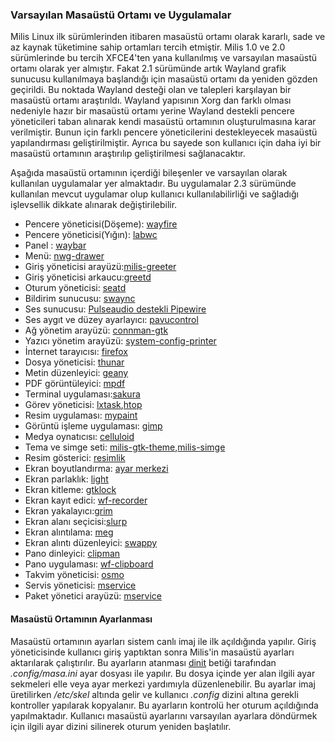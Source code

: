 ### Varsayılan Masaüstü Ortamı ve Uygulamalar

Milis Linux ilk sürümlerinden itibaren masaüstü ortamı olarak kararlı, sade ve az kaynak tüketimine sahip ortamları tercih etmiştir.
Milis 1.0 ve 2.0 sürümlerinde bu tercih XFCE4'ten yana kullanılmış ve varsayılan masaüstü ortamı olarak yer almıştır.
Fakat 2.1 sürümünde artık Wayland grafik sunucusu kullanılmaya başlandığı için masaüstü ortamı da yeniden gözden geçirildi.
Bu noktada Wayland desteği olan ve talepleri karşılayan bir masaüstü ortamı araştırıldı.
Wayland yapısının Xorg dan farklı olması nedeniyle hazır bir masaüstü ortamı yerine Wayland destekli pencere yöneticileri taban alınarak
kendi masaüstü ortamının oluşturulmasına karar verilmiştir. Bunun için farklı pencere yöneticilerini destekleyecek masaüstü yapılandırması geliştirilmiştir. 
Ayrıca bu sayede son kullanıcı için daha iyi bir masaüstü ortamının araştırılıp geliştirilmesi sağlanacaktır. 

Aşağıda masaüstü ortamının içerdiği bileşenler ve varsayılan olarak kullanılan uygulamalar yer almaktadır. 
Bu uygulamalar 2.3 sürümünde kullanılan mevcut uygulamar olup kullanıcı kullanılabilirliği ve sağladığı işlevsellik dikkate alınarak değiştirilebilir.

- Pencere yöneticisi(Döşeme): [wayfire](https://github.com/WayfireWM/wayfire)
- Pencere yöneticisi(Yığın): [labwc](https://github.com/labwc/labwc)
- Panel : [waybar](https://github.com/Alexays/Waybar)
- Menü: [nwg-drawer](https://github.com/nwg-piotr/nwg-drawer)
- Giriş yöneticisi arayüzü:[milis-greeter](https://gitlab.com/milisarge/milis-greeter)
- Giriş yöneticisi arkaucu:[greetd](https://sr.ht/~kennylevinsen/greetd)
- Oturum yöneticisi: [seatd](https://git.sr.ht/~kennylevinsen/seatd)
- Bildirim sunucusu: [swaync](https://github.com/ErikReider/SwayNotificationCenter)
- Ses sunucusu: [Pulseaudio destekli Pipewire](https://pipewire.org)
- Ses aygıt ve düzey ayarlayıcı: [pavucontrol](https://github.com/pulseaudio/pavucontrol)
- Ağ yönetim arayüzü: [connman-gtk](https://github.com/milisarge/connman-gtk)
- Yazıcı yönetim arayüzü: [system-config-printer](https://github.com/OpenPrinting/system-config-printer)
- İnternet tarayıcısı: [firefox](mozilla.org)
- Dosya yöneticisi: [thunar](https://docs.xfce.org/xfce/thunar/start)
- Metin düzenleyici: [geany](https://geany.org)
- PDF görüntüleyici: [mpdf](https://gitlab.com/milislinux/milis23/src/branch/master/bin/mpdf)
- Terminal uygulaması:[sakura](https://github.com/dabisu/sakura)
- Görev yöneticisi: [lxtask](https://wiki.lxde.org/en/LXTask),[htop](https://github.com/htop-dev/htop)
- Resim uygulaması: [mypaint](https://mypaint.app)
- Görüntü işleme uygulaması: [gimp](https://www.gimp.org)
- Medya oynatıcısı: [celluloid](https://celluloid-player.github.io)
- Tema ve simge seti: [milis-gtk-theme](https://github.com/sonakinci41/milis-gtk-theme),[milis-simge](https://github.com/sonakinci41/Milis-Simge)
- Resim gösterici: [resimlik](https://gitlab.com/milislinux/milis23/src/branch/master/bin/resimlik)
- Ekran boyutlandırma: [ayar merkezi](https://gitlab.com/milislinux/ayguciui)
- Ekran parlaklık: [light](https://github.com/haikarainen/light)
- Ekran kitleme: [gtklock](https://github.com/jovanlanik/gtklock)
- Ekran kayıt edici: [wf-recorder](https://github.com/ammen99/wf-recorder)
- Ekran yakalayıcı:[grim](https://github.com/emersion/grim)
- Ekran alanı seçicisi:[slurp](https://github.com/emersion/slurp)
- Ekran alıntılama: [meg](https://gitlab.com/milislinux/milis23/src/branch/master/bin/meg)
- Ekran alıntı düzenleyici: [swappy](https://github.com/jtheoof/swappy)
- Pano dinleyici: [clipman](https://github.com/yory8/clipman)
- Pano uygulaması: [wf-clipboard](https://github.com/bugaevc/wl-clipboard)
- Takvim yöneticisi: [osmo](https://osmo-pim.sourceforge.net)
- Servis yöneticisi: [mservice](https://gitlab.com/milislinux/mservice)
- Paket yönetici arayüzü: [mservice](https://gitlab.com/milislinux/mpsui)

#### Masaüstü Ortamının Ayarlanması

Masaüstü ortamının ayarları sistem canlı imaj ile ilk açıldığında yapılır.
Giriş yöneticisinde kullanıcı giriş yaptıktan sonra Milis'in masaüstü ayarları aktarılarak çalıştırılır.
Bu ayarların atanması [dinit](https://gitlab.com/milislinux/milis23/-/blob/main/bin/dinit) betiği tarafından *.config/masa.ini* ayar dosyası ile yapılır.
Bu dosya içinde yer alan ilgili ayar sekmeleri elle veya ayar merkezi yardımıyla düzenlenebilir.
Bu ayarlar imaj üretilirken */etc/skel* altında gelir ve kullanıcı *.config* dizini altına gerekli kontroller yapılarak kopyalanır.
Bu ayarların kontrolü her oturum açıldığında yapılmaktadır. 
Kullanıcı masaüstü ayarlarını varsayılan ayarlara döndürmek için ilgili ayar dizini silinerek oturum yeniden başlatılır.
